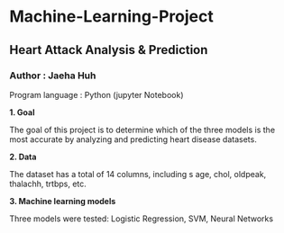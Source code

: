 # Machine-Learning-Project
## Heart Attack Analysis & Prediction
### Author : Jaeha Huh

Program language : Python (jupyter Notebook)

**1. Goal**

The goal of this project is to determine which of the three models is the most accurate by analyzing and predicting heart disease datasets.

**2. Data**

The dataset has a total of 14 columns, including s age, chol, oldpeak, thalachh, trtbps, etc.

**3. Machine learning models**

Three models were tested: Logistic Regression, SVM, Neural Networks


